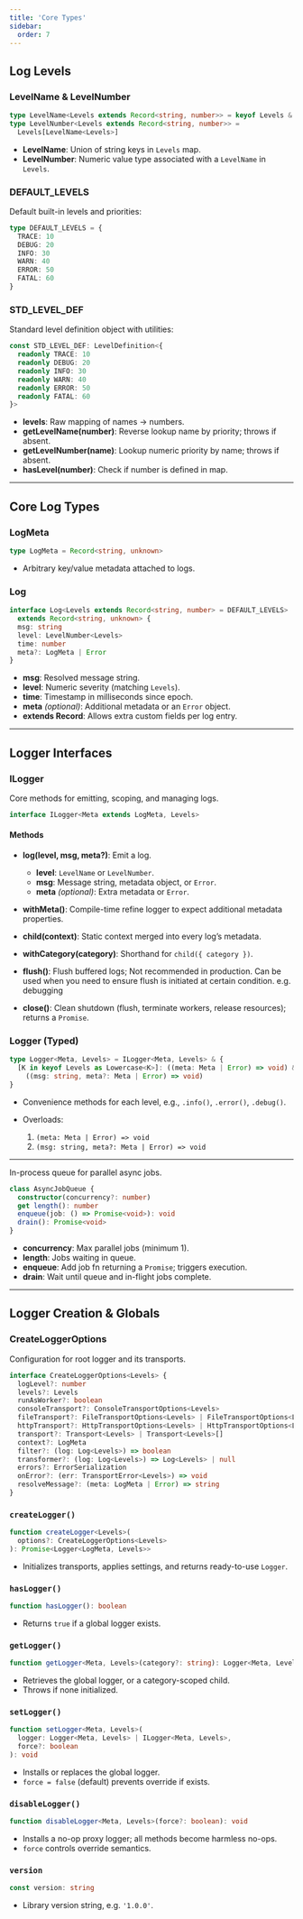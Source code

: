 ```yaml
---
title: 'Core Types'
sidebar:
  order: 7
---
```


## Log Levels

### LevelName & LevelNumber

```ts
type LevelName<Levels extends Record<string, number>> = keyof Levels & string
type LevelNumber<Levels extends Record<string, number>> =
  Levels[LevelName<Levels>]
```

- **LevelName**: Union of string keys in `Levels` map.
- **LevelNumber**: Numeric value type associated with a `LevelName` in `Levels`.

### DEFAULT_LEVELS

Default built-in levels and priorities:

```ts
type DEFAULT_LEVELS = {
  TRACE: 10
  DEBUG: 20
  INFO: 30
  WARN: 40
  ERROR: 50
  FATAL: 60
}
```

### STD_LEVEL_DEF

Standard level definition object with utilities:

```ts
const STD_LEVEL_DEF: LevelDefinition<{
  readonly TRACE: 10
  readonly DEBUG: 20
  readonly INFO: 30
  readonly WARN: 40
  readonly ERROR: 50
  readonly FATAL: 60
}>
```

- **levels**: Raw mapping of names → numbers.
- **getLevelName(number)**: Reverse lookup name by priority; throws if absent.
- **getLevelNumber(name)**: Lookup numeric priority by name; throws if absent.
- **hasLevel(number)**: Check if number is defined in map.

---

## Core Log Types

### LogMeta

```ts
type LogMeta = Record<string, unknown>
```

- Arbitrary key/value metadata attached to logs.

### Log

```ts
interface Log<Levels extends Record<string, number> = DEFAULT_LEVELS>
  extends Record<string, unknown> {
  msg: string
  level: LevelNumber<Levels>
  time: number
  meta?: LogMeta | Error
}
```

- **msg**: Resolved message string.
- **level**: Numeric severity (matching `Levels`).
- **time**: Timestamp in milliseconds since epoch.
- **meta** _(optional)_: Additional metadata or an `Error` object.
- **extends Record**: Allows extra custom fields per log entry.

---

## Logger Interfaces

### ILogger

Core methods for emitting, scoping, and managing logs.

```ts
interface ILogger<Meta extends LogMeta, Levels>
```

#### Methods

- **log(level, msg, meta?)**: Emit a log.

  - **level**: `LevelName` or `LevelNumber`.
  - **msg**: Message string, metadata object, or `Error`.
  - **meta** _(optional)_: Extra metadata or `Error`.

- **withMeta<Extra>()**: Compile-time refine logger to expect additional metadata properties.

- **child(context)**: Static context merged into every log’s metadata.

- **withCategory(category)**: Shorthand for `child({ category })`.

- **flush()**: Flush buffered logs; Not recommended in production. Can be used when you need to ensure flush is initiated at certain condition. e.g. debugging

- **close()**: Clean shutdown (flush, terminate workers, release resources); returns a `Promise`.

### Logger (Typed)

```ts
type Logger<Meta, Levels> = ILogger<Meta, Levels> & {
  [K in keyof Levels as Lowercase<K>]: ((meta: Meta | Error) => void) &
    ((msg: string, meta?: Meta | Error) => void)
}
```

- Convenience methods for each level, e.g., `.info()`, `.error()`, `.debug()`.
- Overloads:

  1. `(meta: Meta | Error) => void`
  2. `(msg: string, meta?: Meta | Error) => void`

---

In-process queue for parallel async jobs.

```ts
class AsyncJobQueue {
  constructor(concurrency?: number)
  get length(): number
  enqueue(job: () => Promise<void>): void
  drain(): Promise<void>
}
```

- **concurrency**: Max parallel jobs (minimum 1).
- **length**: Jobs waiting in queue.
- **enqueue**: Add job fn returning a `Promise`; triggers execution.
- **drain**: Wait until queue and in-flight jobs complete.

---

## Logger Creation & Globals

### CreateLoggerOptions

Configuration for root logger and its transports.

```ts
interface CreateLoggerOptions<Levels> {
  logLevel?: number
  levels?: Levels
  runAsWorker?: boolean
  consoleTransport?: ConsoleTransportOptions<Levels>
  fileTransport?: FileTransportOptions<Levels> | FileTransportOptions<Levels>[]
  httpTransport?: HttpTransportOptions<Levels> | HttpTransportOptions<Levels>[]
  transport?: Transport<Levels> | Transport<Levels>[]
  context?: LogMeta
  filter?: (log: Log<Levels>) => boolean
  transformer?: (log: Log<Levels>) => Log<Levels> | null
  errors?: ErrorSerialization
  onError?: (err: TransportError<Levels>) => void
  resolveMessage?: (meta: LogMeta | Error) => string
}
```

### `createLogger()`

```ts
function createLogger<Levels>(
  options?: CreateLoggerOptions<Levels>
): Promise<Logger<LogMeta, Levels>>
```

- Initializes transports, applies settings, and returns ready-to-use `Logger`.

### `hasLogger()`

```ts
function hasLogger(): boolean
```

- Returns `true` if a global logger exists.

### `getLogger()`

```ts
function getLogger<Meta, Levels>(category?: string): Logger<Meta, Levels>
```

- Retrieves the global logger, or a category-scoped child.
- Throws if none initialized.

### `setLogger()`

```ts
function setLogger<Meta, Levels>(
  logger: Logger<Meta, Levels> | ILogger<Meta, Levels>,
  force?: boolean
): void
```

- Installs or replaces the global logger.
- `force = false` (default) prevents override if exists.

### `disableLogger()`

```ts
function disableLogger<Meta, Levels>(force?: boolean): void
```

- Installs a no-op proxy logger; all methods become harmless no-ops.
- `force` controls override semantics.

### `version`

```ts
const version: string
```

- Library version string, e.g. `'1.0.0'`.
